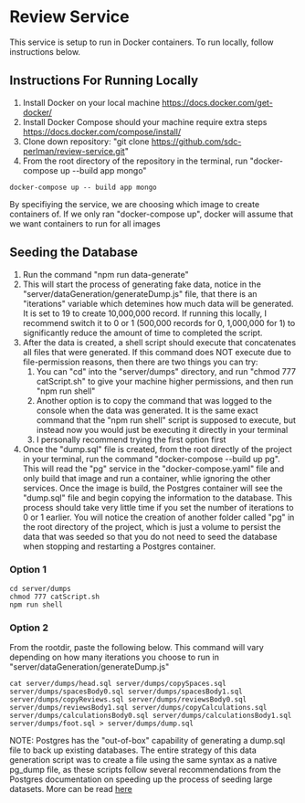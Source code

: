 # Review Service

This service is setup to run in Docker containers. To run locally, follow instructions below.

## Instructions For Running Locally
1. Install Docker on your local machine https://docs.docker.com/get-docker/
2. Install Docker Compose should your machine require extra steps https://docs.docker.com/compose/install/
3. Clone down repository: "git clone https://github.com/sdc-perlman/review-service.git"
4. From the root directory of the repository in the terminal, run "docker-compose up --build app mongo"

```console
docker-compose up -- build app mongo
```

By specifiying the service, we are choosing which image to create containers of. If we only ran "docker-compose up", docker will assume that we want containers to run for all images


## Seeding the Database
1. Run the command "npm run data-generate"
2. This will start the process of generating fake data, notice in the "server/dataGeneration/generateDump.js" file, that there is an
	"iterations" variable which detemines how much data will be generated. It is set to 19 to create 10,000,000 record. If running this
	locally, I recommend switch it to 0 or 1 (500,000 records for 0, 1,000,000 for 1) to significantly reduce the amount of time to
	completed the script.
3. After the data is created, a shell script should execute that concatenates all files that were generated. If this command does NOT
	execute due to file-permission reasons, then there are two things you can try:
	1. You can "cd" into the "server/dumps" directory, and run "chmod 777 catScript.sh" to give
		your machine higher permissions, and then run "npm run shell"
	2. Another option is to copy the command that was logged to the console when the data was generated. It is the same exact command 		that the "npm run shell" script is supposed to execute, but instead now you would just be executing it directly in your terminal
	3. I personally recommend trying the first option first
4. Once the "dump.sql" file is created, from the root directly of the project in your terminal, run the command "docker-compose --build 	up pg". This will read the "pg" service in the "docker-compose.yaml" file and only build that image and run a container, whlie 			ignoring the other services. Once the image is build, the Postgres container will see the "dump.sql" file and begin copying the 		information to the database. This process should take very little time if you set the number of iterations to 0 or 1 earlier.
	You will notice the creation of another folder called "pg" in the root directory of the project, which is just a volume to persist the data that was seeded so that you do not need to seed the database when stopping and restarting a Postgres container.

### Option 1
```console
cd server/dumps
chmod 777 catScript.sh
npm run shell
```

### Option 2
From the rootdir, paste the following below. This command will vary depending on how many iterations you choose to run in "server/dataGeneration/generateDump.js"
```console
cat server/dumps/head.sql server/dumps/copySpaces.sql server/dumps/spacesBody0.sql server/dumps/spacesBody1.sql server/dumps/copyReviews.sql server/dumps/reviewsBody0.sql server/dumps/reviewsBody1.sql server/dumps/copyCalculations.sql server/dumps/calculationsBody0.sql server/dumps/calculationsBody1.sql server/dumps/foot.sql > server/dumps/dump.sql
```

NOTE: Postgres has the "out-of-box" capability of generating a dump.sql file to back up existing databases. The entire strategy of this data generation script was to create a file using the same syntax as a native pg_dump file, as these scripts follow several recommendations from the Postgres documentation on speeding up the process of seeding large datasets. More can be read [here](https://www.postgresql.org/docs/9.1/populate.html)